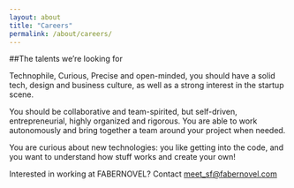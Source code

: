 ```yaml
---
layout: about
title: "Careers"
permalink: /about/careers/
---
```


##The talents we’re looking for

Technophile, Curious, Precise and open-minded, you should have a solid tech, design and business culture, as well as a strong interest in the startup scene.

You should be collaborative and team-spirited, but self-driven, entrepreneurial, highly organized and rigorous. You are able to work autonomously and bring together a team around your project when needed.

You are curious about new technologies: you like getting into the code, and you want to understand how stuff works and create your own!

Interested in working at FABERNOVEL? Contact [meet_sf@fabernovel.com](mailto:meet_sf@fabernovel.com)